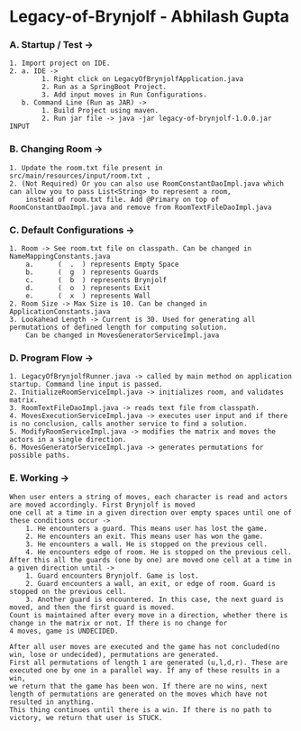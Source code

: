# Legacy-of-Brynjolf - Abhilash Gupta

### A. Startup / Test -> 
	1. Import project on IDE.
	2. a. IDE ->   
			1. Right click on LegacyOfBrynjolfApplication.java
			2. Run as a SpringBoot Project. 
			3. Add input moves in Run Configurations.
	   b. Command Line (Run as JAR) -> 
			1. Build Project using maven.
			2. Run jar file -> java -jar legacy-of-brynjolf-1.0.0.jar INPUT
		
### B. Changing Room ->   
	1. Update the room.txt file present in src/main/resources/input/room.txt ,  
	2. (Not Required) Or you can also use RoomConstantDaoImpl.java which can allow you to pass List<String> to represent a room,  
		instead of room.txt file. Add @Primary on top of RoomConstantDaoImpl.java and remove from RoomTextFileDaoImpl.java  
	
### C. Default Configurations ->  
	1. Room -> See room.txt file on classpath. Can be changed in NameMappingConstants.java  
		a. 		(  .  ) represents Empty Space  
		b. 		(  g  ) represents Guards  
		c. 		(  b  ) represents Brynjolf  
		d. 		(  o  ) represents Exit  
		e. 		(  x  ) represents Wall  
	2. Room Size -> Max Size is 10. Can be changed in ApplicationConstants.java  
	3. Lookahead Length -> Current is 30. Used for generating all permutations of defined length for computing solution.  
		Can be changed in MovesGeneratorServiceImpl.java  

### D. Program Flow ->  
	1. LegacyOfBrynjolfRunner.java -> called by main method on application startup. Command line input is passed.  
	2. InitializeRoomServiceImpl.java -> initializes room, and validates matrix.  
	3. RoomTextFileDaoImpl.java -> reads text file from classpath.  
	4. MovesExecutionServiceImpl.java -> executes user input and if there is no conclusion, calls another service to find a solution.  
	5. ModifyRoomServiceImpl.java -> modifies the matrix and moves the actors in a single direction.  
	6. MovesGeneratorServiceImpl.java -> generates permutations for possible paths.	  
	
### E. Working ->   
	When user enters a string of moves, each character is read and actors are moved accordingly. First Brynjolf is moved  
	one cell at a time in a given direction over empty spaces until one of these conditions occur ->   
		1. He encounters a guard. This means user has lost the game.  
		2. He encounters an exit. This means user has won the game.  
		3. He encounters a wall. He is stopped on the previous cell.  
		4. He encounters edge of room. He is stopped on the previous cell.  
	After this all the guards (one by one) are moved one cell at a time in a given direction until ->  
		1. Guard encounters Brynjolf. Game is lost.  
		2. Guard encounters a wall, an exit, or edge of room. Guard is stopped on the previous cell.  
		3. Another guard is encountered. In this case, the next guard is moved, and then the first guard is moved.  
	Count is maintained after every move in a direction, whether there is change in the matrix or not. If there is no change for   
	4 moves, game is UNDECIDED.  
	
	After all user moves are executed and the game has not concluded(no win, lose or undecided), permutations are generated.    
	First all permutations of length 1 are generated (u,l,d,r). These are executed one by one in a parallel way. If any of these results in a win,   
	we return that the game has been won. If there are no wins, next length of permutations are generated on the moves which have not resulted in anything.  
	This thing continues until there is a win. If there is no path to victory, we return that user is STUCK.  
